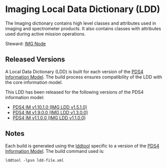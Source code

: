 # Imaging Local Data Dictionary (LDD)

The Imaging dictionary contains high level classes and attributes used in imaging and spectrometer products.
It also contains classes with attributes used during active mission operations.

Steward: [IMG Node](https://pds-imaging.jpl.nasa.gov/)

## Released Versions

A Local Data Dictionary (LDD) is built for each version of the [PDS4 Information Model](https://pds.nasa.gov/datastandards/documents/im/).
The build process ensures compatibility of the LDD with the core information model.

This LDD has been released for the following versions of the PDS4 information model:

- [PDS4 IM v1.10.1.0 (IMG LDD v1.5.1.0)](https://github.com/nasa-pds-data-dictionaries/ldd-img/releases/tag/v1.10.1.0)
- [PDS4 IM v1.9.0.0 (IMG LDD v1.3.0.0)](https://github.com/nasa-pds-data-dictionaries/ldd-img/releases/tag/v1.9.0.0)
- [PDS4 IM v1.1.0.0 (IMG LDD v1.1.0.0)](https://github.com/nasa-pds-data-dictionaries/ldd-img/releases/tag/v1.1.0.0)


## Notes

Each build is generated using the [lddtool](https://pds.nasa.gov/tools/about/ldd/) specific to a version of the [PDS4 Information Model](https://pds.nasa.gov/datastandards/documents/im/). The build command used is:

```
lddtool -lpsn ldd-file.xml
```
